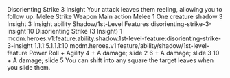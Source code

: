 <ability>
  <name>Disorienting Strike</name>
  <cost>3 Insight</cost>
  <flavor>Your attack leaves them reeling, allowing you to follow up.</flavor>
  <keywords>
    <keyword>Melee</keyword>
    <keyword>Strike</keyword>
    <keyword>Weapon</keyword>
  </keywords>
  <type>Main action</type>
  <distance>Melee 1</distance>
  <target>One creature</target>
  <metadata>
    <class>shadow</class>
    <cost>3 Insight</cost>
    <cost_amount>3</cost_amount>
    <cost_resource>Insight</cost_resource>
    <feature_type>ability</feature_type>
    <file_dpath>Shadow/1st-Level Features</file_dpath>
    <item_id>disorienting-strike-3-insight</item_id>
    <item_index>10</item_index>
    <item_name>Disorienting Strike (3 Insight)</item_name>
    <level>1</level>
    <scc>mcdm.heroes.v1:feature.ability.shadow.1st-level-feature:disorienting-strike-3-insight</scc>
    <scdc>1.1.1:5.1.1.1:10</scdc>
    <source>mcdm.heroes.v1</source>
    <type>feature/ability/shadow/1st-level-feature</type>
  </metadata>
  <effects>
    <effect type="roll">
      <roll>Power Roll + Agility</roll>
      <t1>4 + A damage; slide 2</t1>
      <t2>6 + A damage; slide 3</t2>
      <t3>10 + A damage; slide 5</t3>
    </effect>
    <effect type="mundane">You can shift into any square the target leaves when you slide them.</effect>
  </effects>
</ability>
